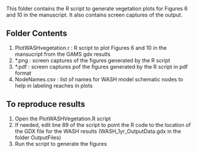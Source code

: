 This folder contains the R script to generate vegetation plots for Figures 6 and 10 in the manuscript. It also contains screen captures of the output.

## Folder Contents
1. PlotWASHvegetation.r : R script to plot Figures 6 and 10 in the mansucript from the GAMS gdx results
2. *.png : screen captures of the figures generated by the R script
3. *.pdf : screen captures pof the figures generated by the R script in pdf format
4. NodeNames.csv : list of names for WASH model schematic nodes to help in labeling reaches in plots

## To reproduce results
1. Open the PlotWASHVegetation.R script
2. If needed, edit line 89 of the script to point the R code to the location of the GDX file for the WASH results (WASH_1yr_OutputData.gdx in the folder OutputFiles)
3. Run the script to generate the figures
